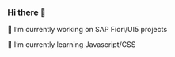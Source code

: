 ### Hi there 👋

🔭 I’m currently working on SAP Fiori/UI5 projects


🌱 I’m currently learning Javascript/CSS

<!--
**paicodes/paicodes** is a ✨ _special_ ✨ repository because its `README.md` (this file) appears on your GitHub profile.

Here are some ideas to get you started:

- 
- 👯 I’m looking to collaborate on ...
- 🤔 I’m looking for help with Javascript
- 💬 Ask me about ...
- 📫 How to reach me: ...
- 😄 Pronouns: ...
- ⚡ Fun fact: ...
-->
